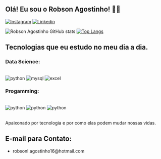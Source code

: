 ## Olá! Eu sou o Robson Agostinho! ✌🏾

[![Instagram](https://img.shields.io/badge/Instagram-E4405F?style=for-the-badge&logo=instagram&logoColor=white)]()
[![Linkedin](https://img.shields.io/badge/LinkedIn-0077B5?style=for-the-badge&logo=linkedin&logoColor=white)]()


![Robson Agostinho GitHub stats](https://github-readme-stats.vercel.app/api?username=agostech&show_icons=true&theme=dracula)
[![Top Langs](https://github-readme-stats.vercel.app/api/top-langs/?username=agostech)](https://github.com/anuraghazra/github-readme-stats)

## Tecnologias que eu estudo no meu dia a dia.

### Data Science:

<div style="display: inline_block"><br/>
    <img aling="center" alt="python" src="https://img.shields.io/badge/Python-3776AB?style=for-the-badge&logo=python&logoColor=white">
    <img aling="center" alt="mysql" src="https://img.shields.io/badge/MySQL-00000F?style=for-the-badge&logo=mysql&logoColor=white">
    <img aling="center" alt="excel" src="https://img.shields.io/badge/Microsoft_Excel-217346?style=for-the-badge&logo=microsoft-excel&logoColor=white">
</div>

### Progamming:

<div style="display: inline_block"><br/>
    <img aling="center" alt="python" src="https://img.shields.io/badge/HTML5-E34F26?style=for-the-badge&logo=html5&logoColor=white">
    <img aling="center" alt="python" src="https://img.shields.io/badge/CSS3-1572B6?style=for-the-badge&logo=css3&logoColor=white">
    <img aling="center" alt="python" src="https://img.shields.io/badge/JavaScript-F7DF1E?style=for-the-badge&logo=javascript&logoColor=black">
</div><br/>

Apaixonado por tecnologia e por como elas podem mudar nossas vidas.

## E-mail para Contato:
- <p>robsonl.agostinho16@hotmail.com</p>

